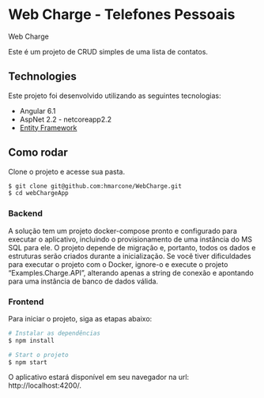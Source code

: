# Web Charge - Telefones Pessoais
 Web Charge

Este é um projeto de CRUD simples de uma lista de contatos.

## Technologies

Este projeto foi desenvolvido utilizando as seguintes tecnologias:

- Angular 6.1
- AspNet 2.2 - netcoreapp2.2
- [Entity Framework](https://docs.microsoft.com/pt-br/dotnet/framework/data/adonet/ef/)

## Como rodar

Clone o projeto e acesse sua pasta.

```bash
$ git clone git@github.com:hmarcone/WebCharge.git
$ cd webChargeApp
```
### Backend

A solução tem um projeto docker-compose pronto e configurado para executar o aplicativo, incluindo o provisionamento de uma instância do MS SQL para ele. O projeto depende de migração e, portanto, todos os dados e estruturas serão criados durante a inicialização. Se você tiver dificuldades para executar o projeto com o Docker, ignore-o e execute o projeto “Examples.Charge.API”, alterando apenas a string de conexão e apontando para uma instância de banco de dados válida.

### Frontend

Para iniciar o projeto, siga as etapas abaixo:

```bash
# Instalar as dependências
$ npm install

# Start o projeto
$ npm start
```
O aplicativo estará disponível em seu navegador na url: http://localhost:4200/.
